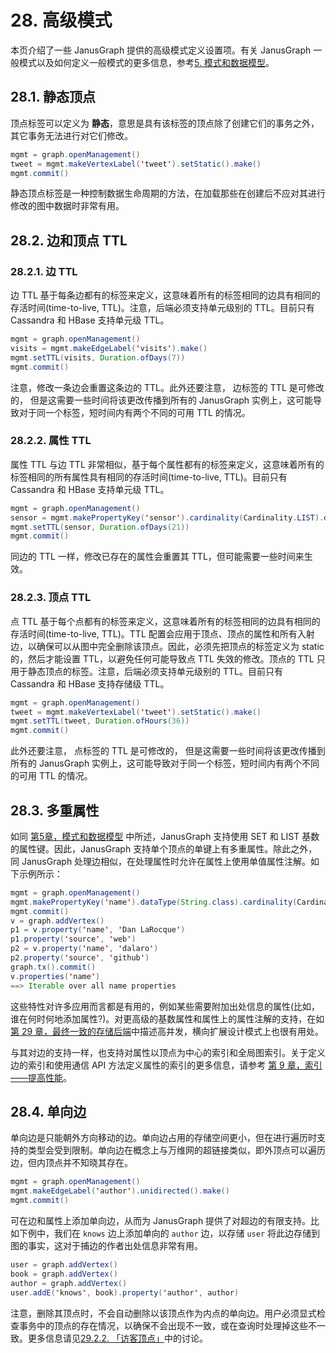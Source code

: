 # 28. 高级模式
本页介绍了一些 JanusGraph 提供的高级模式定义设置项。有关 JanusGraph 一般模式以及如何定义一般模式的更多信息，参考[5. 模式和数据模型](https://docs.janusgraph.org/latest/schema.html)。

## 28.1. 静态顶点
顶点标签可以定义为 **静态**，意思是具有该标签的顶点除了创建它们的事务之外，其它事务无法进行对它们修改。
```java
mgmt = graph.openManagement()
tweet = mgmt.makeVertexLabel('tweet').setStatic().make()
mgmt.commit()
```
静态顶点标签是一种控制数据生命周期的方法，在加载那些在创建后不应对其进行修改的图中数据时非常有用。

## 28.2. 边和顶点 TTL
### 28.2.1. 边 TTL
边 TTL 基于每条边都有的标签来定义，这意味着所有的标签相同的边具有相同的存活时间(time-to-live, TTL)。注意，后端必须支持单元级别的 TTL。目前只有 Cassandra 和 HBase 支持单元级 TTL。
```java
mgmt = graph.openManagement()
visits = mgmt.makeEdgeLabel('visits').make()
mgmt.setTTL(visits, Duration.ofDays(7))
mgmt.commit()
```
注意，修改一条边会重置这条边的 TTL。此外还要注意， 边标签的 TTL 是可修改的， 但是这需要一些时间将该更改传播到所有的 JanusGraph 实例上，这可能导致对于同一个标签，短时间内有两个不同的可用 TTL 的情况。
### 28.2.2. 属性 TTL
属性 TTL 与边 TTL 非常相似，基于每个属性都有的标签来定义，这意味着所有的标签相同的所有属性具有相同的存活时间(time-to-live, TTL)。目前只有 Cassandra 和 HBase 支持单元级 TTL。
```java
mgmt = graph.openManagement()
sensor = mgmt.makePropertyKey('sensor').cardinality(Cardinality.LIST).dataType(Double.class).make()
mgmt.setTTL(sensor, Duration.ofDays(21))
mgmt.commit()
```
同边的 TTL 一样，修改已存在的属性会重置其 TTL，但可能需要一些时间来生效。

### 28.2.3. 顶点 TTL
点 TTL 基于每个点都有的标签来定义，这意味着所有的标签相同的边具有相同的存活时间(time-to-live, TTL)。TTL 配置会应用于顶点、顶点的属性和所有入射边，以确保可以从图中完全删除该顶点。因此，必须先把顶点的标签定义为 static 的，然后才能设置 TTL，以避免任何可能导致点 TTL 失效的修改。顶点的 TTL 只用于静态顶点的标签。注意，后端必须支持单元级别的 TTL。目前只有 Cassandra 和 HBase 支持存储级 TTL。
```java
mgmt = graph.openManagement()
tweet = mgmt.makeVertexLabel('tweet').setStatic().make()
mgmt.setTTL(tweet, Duration.ofHours(36))
mgmt.commit()
```
此外还要注意， 点标签的 TTL 是可修改的， 但是这需要一些时间将该更改传播到所有的 JanusGraph 实例上，这可能导致对于同一个标签，短时间内有两个不同的可用 TTL 的情况。

## 28.3. 多重属性
如同 [第5章，模式和数据模型](https://docs.janusgraph.org/latest/schema.html) 中所述，JanusGraph 支持使用 SET 和 LIST 基数的属性键。因此，JanusGraph 支持单个顶点的单键上有多重属性。除此之外，同 JanusGraph 处理边相似，在处理属性时允许在属性上使用单值属性注解。如下示例所示：
```java
mgmt = graph.openManagement()
mgmt.makePropertyKey('name').dataType(String.class).cardinality(Cardinality.LIST).make()
mgmt.commit()
v = graph.addVertex()
p1 = v.property('name', 'Dan LaRocque')
p1.property('source', 'web')
p2 = v.property('name', 'dalaro')
p2.property('source', 'github')
graph.tx().commit()
v.properties('name')
==> Iterable over all name properties
```
这些特性对许多应用而言都是有用的，例如某些需要附加出处信息的属性(比如，谁在何时何地添加属性?)。对更高级的基数属性和属性上的属性注解的支持，在如[第 29 章，最终一致的存储后端](https://docs.janusgraph.org/latest/eventual-consistency.html)中描述高并发，横向扩展设计模式上也很有用处。

与其对边的支持一样，也支持对属性以顶点为中心的索引和全局图索引。关于定义边的索引和使用通信 API 方法定义属性的索引的更多信息，请参考 [第 9 章，索引——提高性能](https://docs.janusgraph.org/latest/indexes.html)。

## 28.4. 单向边
单向边是只能朝外方向移动的边。单向边占用的存储空间更小，但在进行遍历时支持的类型会受到限制。单向边在概念上与万维网的超链接类似，即外顶点可以遍历边，但内顶点并不知晓其存在。
```java
mgmt = graph.openManagement()
mgmt.makeEdgeLabel('author').unidirected().make()
mgmt.commit()
```
可在边和属性上添加单向边，从而为 JanusGraph 提供了对超边的有限支持。比如下例中，我们在 `knows` 边上添加单向的 `author` 边，以存储 `user` 将此边存储到图的事实，这对于捕边的作者出处信息非常有用。
```java
user = graph.addVertex()
book = graph.addVertex()
author = graph.addVertex()
user.addE('knows', book).property('author', author)
```
注意，删除其顶点时，不会自动删除以该顶点作为内点的单向边。用户必须显式检查事务中的顶点的存在情况，以确保不会出现不一致，或在查询时处理掉这些不一致。更多信息请见[29.2.2. 「访客顶点」](https://docs.janusgraph.org/latest/eventual-consistency.html#ghost-vertices)中的讨论。

